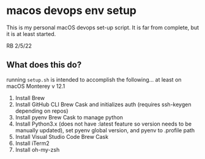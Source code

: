 # macos devops env setup
This is my personal macOS devops set-up script.  It is far from complete, but it is at least started. 

RB 2/5/22

## What does this do?

running `setup.sh` is intended to accomplish the following... at least on macOS Monterey v 12.1
1. Install Brew
2. Install GitHub CLI Brew Cask and initializes auth (requires ssh-keygen depending on repos)
3. Install pyenv Brew Cask to manage python
4. Install Python3.x (does not have :latest feature so version needs to be manually updated), set pyenv global version, and pyenv to .profile path
5. Install Visual Studio Code Brew Cask
6. Install iTerm2
7. Install oh-my-zsh